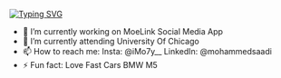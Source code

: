 [![Typing SVG](https://readme-typing-svg.demolab.com/?lines=Hi+there+My+Name+Is+Mohammed+Saadi👋;Full-Stack+Software+Developer👨🏻‍💻)](https://git.io/typing-svg)

- 🔭 I’m currently working on MoeLink Social Media App
- 🌱 I’m currently attending University Of Chicago
- 📫 How to reach me: Insta: @iMo7y__ LinkedIn: @mohammedsaadi
- ⚡ Fun fact: Love Fast Cars BMW M5
